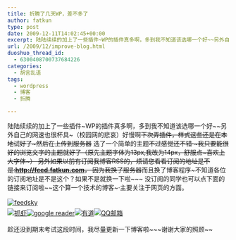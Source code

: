 ```yaml
---
title: 折腾了几天WP，差不多了
author: fatkun
type: post
date: 2009-12-11T14:02:45+00:00
excerpt: 陆陆续续的加上了一些插件~WP的插件真多啊，多到我不知道该选哪一个好~~另外自己的网速也很杯具~（校园网的...
url: /2009/12/improve-blog.html
duoshuo_thread_id:
  - 6300408700737684226
categories:
  - 胡言乱语
tags:
  - wordpress
  - 博客
  - 折腾

---
```

陆陆续续的加上了一些插件~WP的插件真多啊，多到我不知道该选哪一个好~~另外自己的网速也很杯具~（校园网的悲哀）好慢啊~~下次弄插件，样式这些还是在本地试好了~然后在上传到服务器~~
选了一个简单的主题~~不过感觉还不错·~我只要能很好的浏览文字的主题就好了（原先主题字体为13px,我改为14px，舒服点~喜欢上大字体~）
另外如果以前有订阅我博客RSS的，烦请您看看订阅的地址是不是:**<span style="color: #800000;">http://feed.fatkun.com</span>**，
因为我换了服务器~~而且换了博客程序~不知道各位的订阅地址是不是这个？如果不是就换一下啦~~~ 没订阅的同学也可以点下面的链接来订阅啦~~这个算一个技术的博客~·主要关注于网页的方面。
<!-- Feedsky FEED发布代码开始 -->

<!-- FEED自动发现标记开始 -->

<!-- FEED自动发现标记结束 -->

[<img style="margin-bottom:3px" src="http://img.feedsky.com/images/icon_sub_c1s12.gif" border="0" alt="feedsky" vspace="2" />][1]  
[<img style="margin-bottom:3px" src="http://img.feedsky.com/images/icon_subshot01_zhuaxia.gif" border="0" alt="抓虾" vspace="2" />][2][<img style="margin-bottom:3px" src="http://img.feedsky.com/images/icon_subshot01_google.gif" border="0" alt="google reader" vspace="2" />][3][<img style="margin-bottom:3px" src="http://img.feedsky.com/images/icon_subshot01_youdao.gif" border="0" alt="有道" vspace="2" />][4][<img style="margin-bottom:3px" src="http://img.feedsky.com/images/icon_subshot01_qq.gif" border="0" alt="QQ邮箱" vspace="2" />][5]
<!-- Feedsky FEED发布代码结束 -->趁还没到期末考试这段时间，我尽量更新一下博客啦~~~谢谢大家的照顾~~

 [1]: http://feed.fatkun.com
 [2]: http://www.zhuaxia.com/add_channel.php?url=http://feed.fatkun.com
 [3]: http://fusion.google.com/add?feedurl=http://feed.fatkun.com
 [4]: http://reader.youdao.com/b.do?keyfrom=feedsky&url=http://feed.fatkun.com
 [5]: http://mail.qq.com/cgi-bin/feed?u=http://feed.fatkun.com
